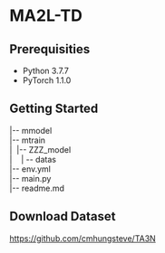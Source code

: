 # MA2L-TD

## Prerequisities
* Python 3.7.7 
* PyTorch 1.1.0

## Getting Started
|-- mmodel  
|-- mtrain  
|&nbsp;&nbsp;|-- ZZZ_model  
|&nbsp;&nbsp;&nbsp;&nbsp;| -- datas  
|-- env.yml  
|-- main.py  
|-- readme.md 

## Download Dataset
<https://github.com/cmhungsteve/TA3N>
